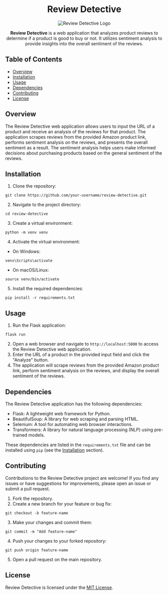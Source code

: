 <h1 align="center">Review Detective</h1>

<p align="center">
  <img src="https://github.com/your-username/review-detective/blob/main/logo.png" alt="Review Detective Logo">
</p>

<p align="center">
  <strong>Review Detective</strong> is a web application that analyzes product reviews to determine if a product is good to buy or not. It utilizes sentiment analysis to provide insights into the overall sentiment of the reviews.
</p>

<h2>Table of Contents</h2>

<ul>
  <li><a href="#overview">Overview</a></li>
  <li><a href="#installation">Installation</a></li>
  <li><a href="#usage">Usage</a></li>
  <li><a href="#dependencies">Dependencies</a></li>
  <li><a href="#contributing">Contributing</a></li>
  <li><a href="#license">License</a></li>
</ul>

<h2 id="overview">Overview</h2>

<p>
  The Review Detective web application allows users to input the URL of a product and receive an analysis of the reviews for that product. The application scrapes reviews from the provided Amazon product link, performs sentiment analysis on the reviews, and presents the overall sentiment as a result. The sentiment analysis helps users make informed decisions about purchasing products based on the general sentiment of the reviews.
</p>

<h2 id="installation">Installation</h2>

<ol>
  <li>Clone the repository:</li>
</ol>

<pre><code>git clone https://github.com/your-username/review-detective.git
</code></pre>

<ol start="2">
  <li>Navigate to the project directory:</li>
</ol>

<pre><code>cd review-detective
</code></pre>

<ol start="3">
  <li>Create a virtual environment:</li>
</ol>

<pre><code>python -m venv venv
</code></pre>

<ol start="4">
  <li>Activate the virtual environment:</li>
</ol>

<ul>
  <li>On Windows:</li>
</ul>

<pre><code>venv\Scripts\activate
</code></pre>

<ul>
  <li>On macOS/Linux:</li>
</ul>

<pre><code>source venv/bin/activate
</code></pre>

<ol start="5">
  <li>Install the required dependencies:</li>
</ol>

<pre><code>pip install -r requirements.txt
</code></pre>

<h2 id="usage">Usage</h2>

<ol>
  <li>Run the Flask application:</li>
</ol>

<pre><code>flask run
</code></pre>

<ol start="2">
  <li>Open a web browser and navigate to <code>http://localhost:5000</code> to access the Review Detective web application.</li>
  <li>Enter the URL of a product in the provided input field and click the "Analyze" button.</li>
  <li>The application will scrape reviews from the provided Amazon product link, perform sentiment analysis on the reviews, and display the overall sentiment of the reviews.</li>
</ol>

<h2 id="dependencies">Dependencies</h2>

<p>
  The Review Detective application has the following dependencies:
</p>

<ul>
  <li>Flask: A lightweight web framework for Python.</li>
  <li>BeautifulSoup: A library for web scraping and parsing HTML.</li>
  <li>Selenium: A tool for automating web browser interactions.</li>
  <li>Transformers: A library for natural language processing (NLP) using pre-trained models.</li>
</ul>

<p>
  These dependencies are listed in the <code>requirements.txt</code> file and can be installed using <code>pip</code> (see the <a href="#installation">Installation</a> section).
</p>

<h2 id="contributing">Contributing</h2>

<p>
  Contributions to the Review Detective project are welcome! If you find any issues or have suggestions for improvements, please open an issue or submit a pull request.
</p>

<ol>
  <li>Fork the repository.</li>
  <li>Create a new branch for your feature or bug fix:</li>
</ol>

<pre><code>git checkout -b feature-name
</code></pre>

<ol start="3">
  <li>Make your changes and commit them:</li>
</ol>

<pre><code>git commit -m "Add feature-name"
</code></pre>

<ol start="4">
  <li>Push your changes to your forked repository:</li>
</ol>

<pre><code>git push origin feature-name
</code></pre>

<ol start="5">
  <li>Open a pull request on the main repository.</li>
</ol>

<h2 id="license">License</h2>

<p>
  Review Detective is licensed under the <a href="LICENSE">MIT License</a>.
</p>

